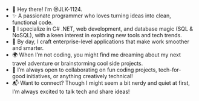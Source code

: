 - 👋 Hey there! I’m @JLK-1124.
- ✨ A passionate programmer who loves turning ideas into clean, functional code.
- 👀 I specialize in C# .NET, web development, and database magic (SQL & NoSQL), with a keen interest in exploring new tools and tech trends.
- 💼 By day, I craft enterprise-level applications that make work smoother and smarter.
- 🌍 When I’m not coding, you might find me dreaming about my next travel adventure or brainstorming cool side projects.
- 🤝 I’m always open to collaborating on fun coding projects, tech-for-good initiatives, or anything creatively technical!
- 📬 Want to connect? Though I might seem a bit nerdy and quiet at first, I’m always excited to talk tech and share ideas!

<!---
JLK-1124/JLK-1124 is a ✨ special ✨ repository because its `README.md` (this file) appears on your GitHub profile.
You can click the Preview link to take a look at your changes.